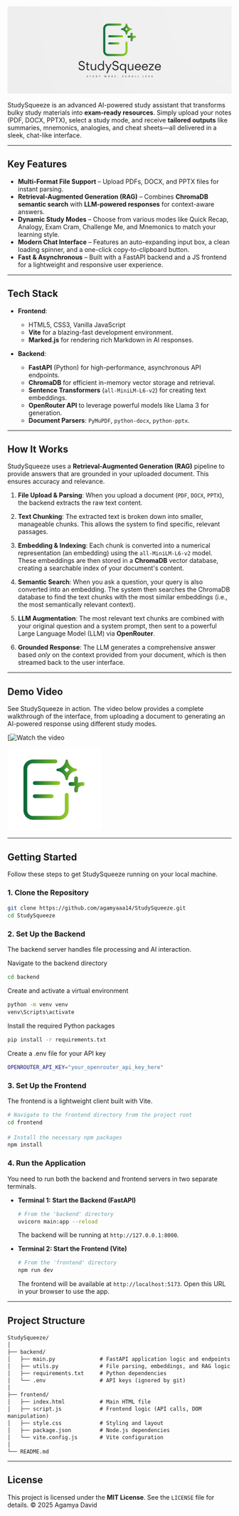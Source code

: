 ![StudySqueeze Logo](frontend/images/logo1.png)

StudySqueeze is an advanced AI-powered study assistant that transforms bulky study materials into **exam-ready resources**. Simply upload your notes (PDF, DOCX, PPTX), select a study mode, and receive **tailored outputs** like summaries, mnemonics, analogies, and cheat sheets—all delivered in a sleek, chat-like interface.

---

## Key Features

-   **Multi-Format File Support** – Upload PDFs, DOCX, and PPTX files for instant parsing.
-   **Retrieval-Augmented Generation (RAG)** – Combines **ChromaDB semantic search** with **LLM-powered responses** for context-aware answers.
-   **Dynamic Study Modes** – Choose from various modes like Quick Recap, Analogy, Exam Cram, Challenge Me, and Mnemonics to match your learning style.
-   **Modern Chat Interface** – Features an auto-expanding input box, a clean loading spinner, and a one-click copy-to-clipboard button.
-   **Fast & Asynchronous** – Built with a FastAPI backend and a JS frontend for a lightweight and responsive user experience.

---

## Tech Stack

-   **Frontend**:
    -   HTML5, CSS3, Vanilla JavaScript
    -   **Vite** for a blazing-fast development environment.
    -   **Marked.js** for rendering rich Markdown in AI responses.

-   **Backend**:
    -   **FastAPI** (Python) for high-performance, asynchronous API endpoints.
    -   **ChromaDB** for efficient in-memory vector storage and retrieval.
    -   **Sentence Transformers** (`all-MiniLM-L6-v2`) for creating text embeddings.
    -   **OpenRouter API** to leverage powerful models like Llama 3 for generation.
    -   **Document Parsers**: `PyMuPDF`, `python-docx`, `python-pptx`.


---


## How It Works

StudySqueeze uses a **Retrieval-Augmented Generation (RAG)** pipeline to provide answers that are grounded in your uploaded document. This ensures accuracy and relevance.

1.  **File Upload & Parsing**: When you upload a document (`PDF`, `DOCX`, `PPTX`), the backend extracts the raw text content.

2.  **Text Chunking**: The extracted text is broken down into smaller, manageable chunks. This allows the system to find specific, relevant passages.

3.  **Embedding & Indexing**: Each chunk is converted into a numerical representation (an embedding) using the `all-MiniLM-L6-v2` model. These embeddings are then stored in a **ChromaDB** vector database, creating a searchable index of your document's content.

4.  **Semantic Search**: When you ask a question, your query is also converted into an embedding. The system then searches the ChromaDB database to find the text chunks with the most similar embeddings (i.e., the most semantically relevant context).

5.  **LLM Augmentation**: The most relevant text chunks are combined with your original question and a system prompt, then sent to a powerful Large Language Model (LLM) via **OpenRouter**.

6.  **Grounded Response**: The LLM generates a comprehensive answer based *only* on the context provided from your document, which is then streamed back to the user interface.


---

## Demo Video
See StudySqueeze in action. The video below provides a complete walkthrough of the interface, from uploading a document to generating an AI-powered response using different study modes.

[![Watch the video](https://www.loom.com/share/79ff286b4f3d4973b10c95a8b08c424a?sid=1a467a43-ac39-4d4d-beb5-2c73c9dead1e)

![StudySqueeze Logo](frontend/images/logo4-nobg.png)

---

## Getting Started

Follow these steps to get StudySqueeze running on your local machine.

### 1\. Clone the Repository

```bash
git clone https://github.com/agamyaaa14/StudySqueeze.git
cd StudySqueeze
```

### 2\. Set Up the Backend

The backend server handles file processing and AI interaction.

Navigate to the backend directory
```bash
cd backend
```

Create and activate a virtual environment
```bash
python -m venv venv
venv\Scripts\activate
```

Install the required Python packages
```bash
pip install -r requirements.txt
```

Create a .env file for your API key
```bash
OPENROUTER_API_KEY="your_openrouter_api_key_here"
```

### 3\. Set Up the Frontend

The frontend is a lightweight client built with Vite.

```bash
# Navigate to the frontend directory from the project root
cd frontend

# Install the necessary npm packages
npm install
```

### 4\. Run the Application

You need to run both the backend and frontend servers in two separate terminals.

  - **Terminal 1: Start the Backend (FastAPI)**

    ```bash
    # From the 'backend' directory
    uvicorn main:app --reload
    ```

    The backend will be running at `http://127.0.0.1:8000`.

  - **Terminal 2: Start the Frontend (Vite)**

    ```bash
    # From the 'frontend' directory
    npm run dev
    ```

    The frontend will be available at `http://localhost:5173`. Open this URL in your browser to use the app.

-----

## Project Structure

```
StudySqueeze/
│
├── backend/
│   ├── main.py              # FastAPI application logic and endpoints
│   ├── utils.py             # File parsing, embeddings, and RAG logic
│   ├── requirements.txt     # Python dependencies
│   └── .env                 # API keys (ignored by git)
│
├── frontend/
│   ├── index.html           # Main HTML file
│   ├── script.js            # Frontend logic (API calls, DOM manipulation)
│   ├── style.css            # Styling and layout
│   ├── package.json         # Node.js dependencies
│   └── vite.config.js       # Vite configuration
│
└── README.md
```

-----

## License

This project is licensed under the **MIT License**. See the `LICENSE` file for details.
© 2025 Agamya David

```
